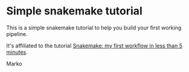 # Simple snakemake tutorial

This is a simple snakemake tutorial to help you build your first working pipeline. 

It's affiliated to the tutorial [Snakemake: my first workflow in less than 5 minutes](https://mstamenk.github.io/2017/08/snakemake-in-less-than-5.html). 

Marko
